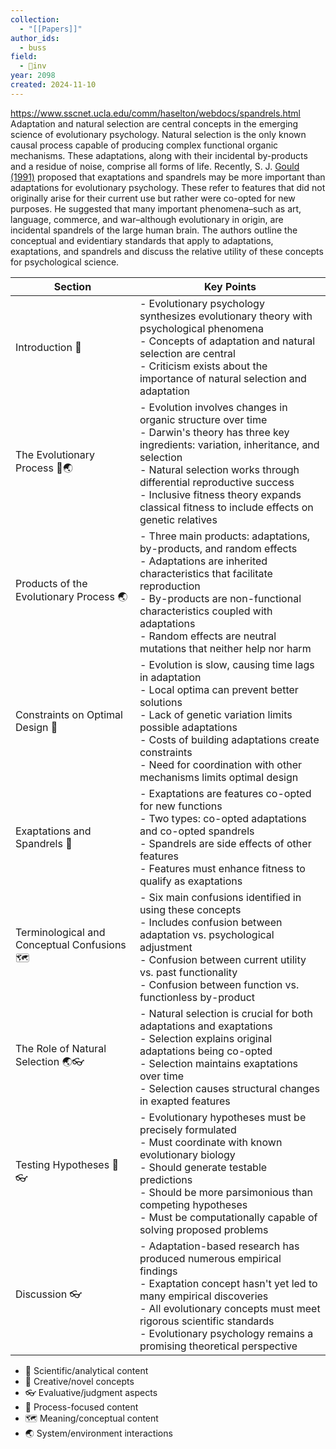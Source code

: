 ```yaml
---
collection:
  - "[[Papers]]"
author_ids:
  - buss
field:
  - 🐢inv
year: 2098
created: 2024-11-10
---
```


https://www.sscnet.ucla.edu/comm/haselton/webdocs/spandrels.html
Adaptation and natural selection are central concepts in the emerging science of evolutionary psychology. Natural selection is the only known causal process capable of producing complex functional organic mechanisms. These adaptations, along with their incidental by-products and a residue of noise, comprise all forms of life. Recently, S. J. [Gould (1991)](http://spider.apa.org/ftdocs/amp/1998/may/amp535533.html#c36) proposed that exaptations and spandrels may be more important than adaptations for evolutionary psychology. These refer to features that did not originally arise for their current use but rather were co-opted for new purposes. He suggested that many important phenomena–such as art, language, commerce, and war–although evolutionary in origin, are incidental spandrels of the large human brain. The authors outline the conceptual and evidentiary standards that apply to adaptations, exaptations, and spandrels and discuss the relative utility of these concepts for psychological science.

| Section                                      | Key Points                                                                                                                                                                                                                                                                                                               |
| -------------------------------------------- | ------------------------------------------------------------------------------------------------------------------------------------------------------------------------------------------------------------------------------------------------------------------------------------------------------------------------ |
| Introduction 🧠                              | - Evolutionary psychology synthesizes evolutionary theory with psychological phenomena<br>- Concepts of adaptation and natural selection are central<br>- Criticism exists about the importance of natural selection and adaptation                                                                                      |
| The Evolutionary Process 🧭🌏                | - Evolution involves changes in organic structure over time<br>- Darwin's theory has three key ingredients: variation, inheritance, and selection<br>- Natural selection works through differential reproductive success<br>- Inclusive fitness theory expands classical fitness to include effects on genetic relatives |
| Products of the Evolutionary Process 🌏      | - Three main products: adaptations, by-products, and random effects<br>- Adaptations are inherited characteristics that facilitate reproduction<br>- By-products are non-functional characteristics coupled with adaptations<br>- Random effects are neutral mutations that neither help nor harm                        |
| Constraints on Optimal Design 🧭             | - Evolution is slow, causing time lags in adaptation<br>- Local optima can prevent better solutions<br>- Lack of genetic variation limits possible adaptations<br>- Costs of building adaptations create constraints<br>- Need for coordination with other mechanisms limits optimal design                              |
| Exaptations and Spandrels 🤜                 | - Exaptations are features co-opted for new functions<br>- Two types: co-opted adaptations and co-opted spandrels<br>- Spandrels are side effects of other features<br>- Features must enhance fitness to qualify as exaptations                                                                                         |
| Terminological and Conceptual Confusions 🗺️ | - Six main confusions identified in using these concepts<br>- Includes confusion between adaptation vs. psychological adjustment<br>- Confusion between current utility vs. past functionality<br>- Confusion between function vs. functionless by-product                                                               |
| The Role of Natural Selection 🌏👓           | - Natural selection is crucial for both adaptations and exaptations<br>- Selection explains original adaptations being co-opted<br>- Selection maintains exaptations over time<br>- Selection causes structural changes in exapted features                                                                              |
| Testing Hypotheses 🧠👓                      | - Evolutionary hypotheses must be precisely formulated<br>- Must coordinate with known evolutionary biology<br>- Should generate testable predictions<br>- Should be more parsimonious than competing hypotheses<br>- Must be computationally capable of solving proposed problems                                       |
| Discussion 👓                                | - Adaptation-based research has produced numerous empirical findings<br>- Exaptation concept hasn't yet led to many empirical discoveries<br>- All evolutionary concepts must meet rigorous scientific standards<br>- Evolutionary psychology remains a promising theoretical perspective                                |

- 🧠 Scientific/analytical content
- 🤜 Creative/novel concepts
- 👓 Evaluative/judgment aspects
- 🧭 Process-focused content
- 🗺️ Meaning/conceptual content
- 🌏 System/environment interactions